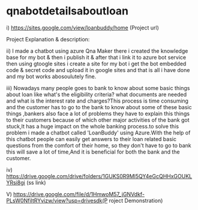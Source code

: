 # qnabotdetailsaboutloan

i) https://sites.google.com/view/loanbuddy/home (Project url)


Project Explanation & description:

ii) I made a chatbot using azure Qna Maker there i created the knowledge base for my bot & then i publish it & after that i link it to azure bot service then using gtoogle sites i create a site for my bot i get the bot embedded code & secret code  and upload it in google sites and that is all i have done and my bot works abosoulutely fine.

iii) Nowadays many people goes to bank to know about some basic things about loan like what's the eligibility criteria? what documents are needed and what is the interest rate and charges?This process is time consuming and the customer has to go to the bank to know about some of these basic things ,bankers also face a lot of problems they have to  explain this  things to their customers because of which other major activities of the bank got stuck,It has a huge impact on the whole banking process.to solve this problem i made a chatbot called 'LoanBuddy' using Azure.With the help of this chatbot  people can easily get answers to their loan related basic questions  from the comfort of their home, so they don't have to go to bank this will save a lot of time,And it is beneficial for both the bank and the customer.

iv) https://drive.google.com/drive/folders/1GUKS0R9Ml5QY4eGcQHHxGOUKLYRsi8gi (ss link)

V) https://drive.google.com/file/d/1HmwoM57_jGNVdkf-PLsW0NfiItRYvizw/view?usp=drivesdk(P roject Demonstration)
